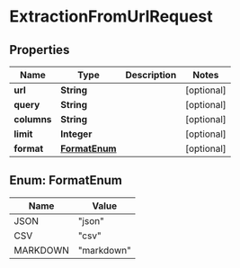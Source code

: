 

# ExtractionFromUrlRequest


## Properties

| Name | Type | Description | Notes |
|------------ | ------------- | ------------- | -------------|
|**url** | **String** |  |  [optional] |
|**query** | **String** |  |  [optional] |
|**columns** | **String** |  |  [optional] |
|**limit** | **Integer** |  |  [optional] |
|**format** | [**FormatEnum**](#FormatEnum) |  |  [optional] |



## Enum: FormatEnum

| Name | Value |
|---- | -----|
| JSON | &quot;json&quot; |
| CSV | &quot;csv&quot; |
| MARKDOWN | &quot;markdown&quot; |



